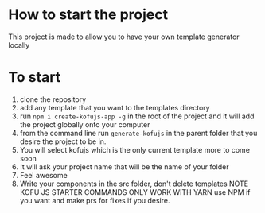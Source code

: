 # How to start the project
  This project is made to allow you to have your own template generator locally

# To start
1. clone the repository
2. add any template that you want to the templates directory
3. run ``` npm i create-kofujs-app -g ``` in the root of the project and it will add the project globally onto your computer
4. from the command line run ``` generate-kofujs ``` in the parent folder that you desire the project to be in.
5. You will select kofujs which is the only current template more to come soon
6. It will ask your project name that will be the name of your folder
7. Feel awesome
8. Write your components in the src folder, don't delete templates
NOTE KOFU JS STARTER COMMANDS ONLY WORK WITH YARN use NPM if you want and make prs for fixes if you desire.
